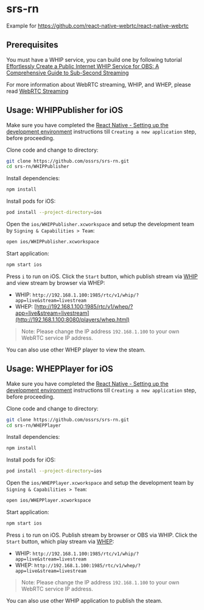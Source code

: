 # srs-rn

Example for https://github.com/react-native-webrtc/react-native-webrtc

## Prerequisites

You must have a WHIP service, you can build one by following tutorial 
[Effortlessly Create a Public Internet WHIP Service for OBS: A Comprehensive Guide to Sub-Second Streaming](https://blog.ossrs.io/effortlessly-create-a-public-internet-whip-service-for-obs-a-guide-for-sub-second-streaming-bb19c2a3bb7a)

For more information about WebRTC streaming, WHIP, and WHEP, please read
[WebRTC Streaming](https://ossrs.io/lts/en-us/docs/v5/doc/webrtc#http-api)

## Usage: WHIPPublisher for iOS

Make sure you have completed the [React Native - Setting up the development environment](https://reactnative.dev/docs/environment-setup?guide=native) 
instructions till `Creating a new application` step, before proceeding.

Clone code and change to directory:

```bash
git clone https://github.com/ossrs/srs-rn.git
cd srs-rn/WHIPPublisher
```

Install dependencies:

```bash
npm install
```

Install pods for iOS:

```bash
pod install --project-directory=ios
```

Open the `ios/WHIPPublisher.xcworkspace` and setup the development team by `Signing & Capabilities > Team`:

```bash
open ios/WHIPPublisher.xcworkspace
```

Start application:

```bash
npm start ios
```

Press `i` to run on iOS. Click the `Start` button, which publish stream via [WHIP](https://ossrs.io/lts/en-us/docs/v5/doc/webrtc#http-api)
and view stream by browser via WHEP:

* WHIP: `http://192.168.1.100:1985/rtc/v1/whip/?app=live&stream=livestream`
* WHEP: [http://192.168.1.100:1985/rtc/v1/whep/?app=live&stream=livestream](http://192.168.1.100:8080/players/whep.html)

> Note: Please change the IP address `192.168.1.100` to your own WebRTC service IP address.

You can also use other WHEP player to view the steam.

## Usage: WHEPPlayer for iOS

Make sure you have completed the [React Native - Setting up the development environment](https://reactnative.dev/docs/environment-setup?guide=native)
instructions till `Creating a new application` step, before proceeding.

Clone code and change to directory:

```bash
git clone https://github.com/ossrs/srs-rn.git
cd srs-rn/WHEPPlayer
```

Install dependencies:

```bash
npm install
```

Install pods for iOS:

```bash
pod install --project-directory=ios
```

Open the `ios/WHEPPlayer.xcworkspace` and setup the development team by `Signing & Capabilities > Team`:

```bash
open ios/WHEPPlayer.xcworkspace
```

Start application:

```bash
npm start ios
```

Press `i` to run on iOS. Publish stream by browser or OBS via WHIP. Click the `Start` button, which play stream via 
[WHEP](https://ossrs.io/lts/en-us/docs/v5/doc/webrtc#http-api):

* WHIP: `http://192.168.1.100:1985/rtc/v1/whip/?app=live&stream=livestream`
* WHEP: `http://192.168.1.100:1985/rtc/v1/whep/?app=live&stream=livestream`

> Note: Please change the IP address `192.168.1.100` to your own WebRTC service IP address.

You can also use other WHIP application to publish the steam.
